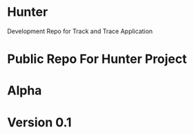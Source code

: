# Hunter
Development Repo for Track and Trace Application

# Public Repo For Hunter Project
# Alpha 
# Version 0.1
